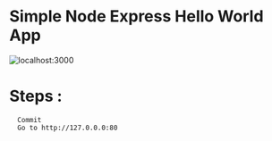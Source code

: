 # Simple Node Express Hello World App


![localhost:3000](/public/images/localhost_3000.png?raw=true "Node & Express")

# Steps :
```
  Commit
  Go to http://127.0.0.0:80
```